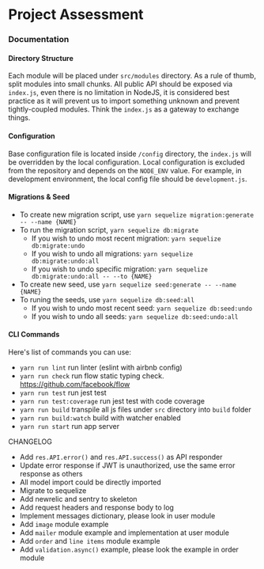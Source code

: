 # Project Assessment

### Documentation
#### Directory Structure
Each module will be placed under `src/modules` directory. As a rule of thumb, split modules into small chunks. All public API should be exposed via `index.js`, even there is no limitation in NodeJS, it is considered best practice as it will prevent us to import something unknown and prevent tightly-coupled modules. Think the `index.js` as a gateway to exchange things.

#### Configuration
Base configuration file is located inside `/config` directory, the `index.js` will be overridden by the local configuration. Local configuration is excluded from the repository and depends on the `NODE_ENV` value. For example, in development environment, the local config file should be `development.js`.

#### Migrations & Seed
- To create new migration script, use `yarn sequelize migration:generate -- --name {NAME}`
- To run the migration script, `yarn sequelize db:migrate`
  * If you wish to undo most recent migration: `yarn sequelize db:migrate:undo`
  * If you wish to undo all migrations: `yarn sequelize db:migrate:undo:all`
  * If you wish to undo specific migration: `yarn sequelize db:migrate:undo:all -- --to {NAME}`
- To create new seed, use `yarn sequelize seed:generate -- --name {NAME}`
- To runing the seeds, use `yarn sequelize db:seed:all`
  * If you wish to undo most recent seed: `yarn sequelize db:seed:undo`
  * If you wish to undo all seeds: `yarn sequelize db:seed:undo:all`

#### CLI Commands
Here's list of commands you can use:
- `yarn run lint` run linter (eslint with airbnb config)
- `yarn run check` run flow static typing check. https://github.com/facebook/flow
- `yarn run test` run jest test
- `yarn run test:coverage` run jest test with code coverage
- `yarn run build` transpile all js files under `src` directory into `build` folder
- `yarn run build:watch` build with watcher enabled
- `yarn run start` run app server

CHANGELOG
- Add `res.API.error()` and `res.API.success()` as API responder
- Update error response if JWT is unauthorized, use the same error response as others
- All model import could be directly imported
- Migrate to sequelize
- Add newrelic and sentry to skeleton
- Add request headers and response body to log
- Implement messages dictionary, please look in user module
- Add `image` module example
- Add `mailer` module example and implementation at user module
- Add `order` and `line items` module example
- Add `validation.async()` example, please look the example in order module
